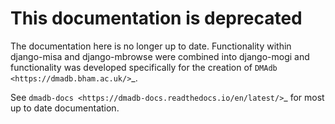This documentation is deprecated 
========================================

The documentation here is no longer up to date. Functionality within django-misa and django-mbrowse were combined into django-mogi and functionality was developed specifically for the creation of `DMAdb <https://dmadb.bham.ac.uk/>`_.

See `dmadb-docs <https://dmadb-docs.readthedocs.io/en/latest/>`_ for most up to date documentation.
